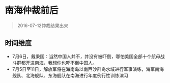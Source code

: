 # 南海仲裁前后

> 2016-07-12仲裁结果出来

## 时间维度

* 7月6日，戴秉国：当然中国人并不，并没有被吓倒，哪怕美国全部十个航母战斗群都开进南海，我想你也吓不倒中国人。
* 7月5日至11日，解放军将在海南岛以南西沙群岛水域进行军事演练，海军南海舰队、北海舰队、东海舰队在南海进行年度例行性训练演习
